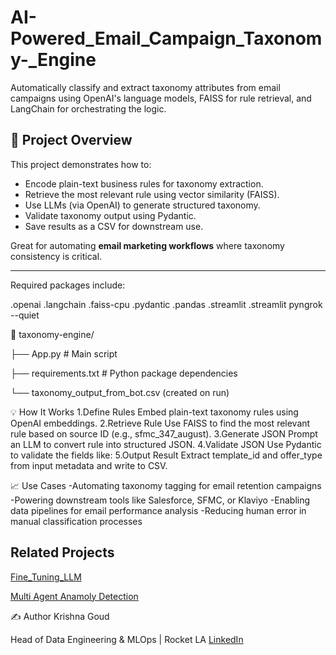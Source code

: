# AI-Powered_Email_Campaign_Taxonomy-_Engine

Automatically classify and extract taxonomy attributes from email campaigns using OpenAI's language models, FAISS for rule retrieval, and LangChain for orchestrating the logic.
## 🚀 Project Overview

This project demonstrates how to:
- Encode plain-text business rules for taxonomy extraction.
- Retrieve the most relevant rule using vector similarity (FAISS).
- Use LLMs (via OpenAI) to generate structured taxonomy.
- Validate taxonomy output using Pydantic.
- Save results as a CSV for downstream use.

Great for automating **email marketing workflows** where taxonomy consistency is critical.

---
Required packages include:

.openai
.langchain
.faiss-cpu
.pydantic
.pandas
.streamlit
.streamlit pyngrok --quiet


📁 taxonomy-engine/

├── App.py               # Main script

├── requirements.txt      # Python package dependencies

└── taxonomy_output_from_bot.csv (created on run)

💡 How It Works
1.Define Rules
Embed plain-text taxonomy rules using OpenAI embeddings.
2.Retrieve Rule
Use FAISS to find the most relevant rule based on source ID (e.g., sfmc_347_august).
3.Generate JSON
Prompt an LLM to convert rule into structured JSON.
4.Validate JSON
Use Pydantic to validate the fields like:
5.Output Result
Extract template_id and offer_type from input metadata and write to CSV.

📈 Use Cases
-Automating taxonomy tagging for email retention campaigns
-Powering downstream tools like Salesforce, SFMC, or Klaviyo
-Enabling data pipelines for email performance analysis
-Reducing human error in manual classification processes


## Related Projects
[Fine_Tuning_LLM](https://github.com/krishnamami/Fine_Tuning_LLM)

[Multi Agent Anamoly Detection](https://github.com/krishnamami/Multi_Agent_Anamoly_Detection)

✍️ Author
Krishna Goud

Head of Data Engineering & MLOps | Rocket LA  [LinkedIn](https://www.linkedin.com/in/krishnagoud)

